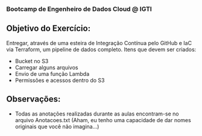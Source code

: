 ### Bootcamp de **Engenheiro de Dados Cloud** @ **IGTI**

## Objetivo do Exercício:
Entregar, através de uma esteira de Integração Contínua pelo GitHub e IaC via Terraform, um pipeline de dados completo.
Itens que devem ser criados:
 - Bucket no S3
 - Carregar alguns arquivos
 - Envio de uma função Lambda
 - Permissões e acessos dentro do S3

## Observações:
- Todas as anotações realizadas durante as aulas encontram-se no arquivo Anotacoes.txt (Aham, eu tenho uma capacidade de dar nomes originais que você não imagina...)


